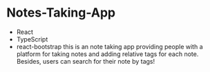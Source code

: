 # Notes-Taking-App
- React
- TypeScript
- react-bootstrap
this is an note taking app providing people with a platform for taking notes and adding relative tags for each note. Besides, users can search for their note by tags!
